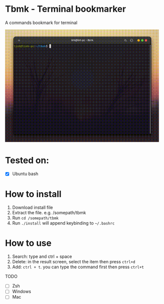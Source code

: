 # Tbmk - Terminal bookmarker

A commands bookmark for terminal

![](./tbmk.gif)

# Tested on:
- [x] Ubuntu bash

# How to install
1. Download install file
2. Extract the file. e.g. /somepath/tbmk
3. Run `cd /somepath/tbmk`
4. Run `./install` will append keybinding to `~/.bashrc`

# How to use

1. Search: type and ctrl + space
2. Delete: in the result screen, select the item then press `ctrl+d`
3. Add: `ctrl + t`. you can type the command first then press `ctrl+t`


TODO

- [ ] Zsh
- [ ] Windows
- [ ] Mac
